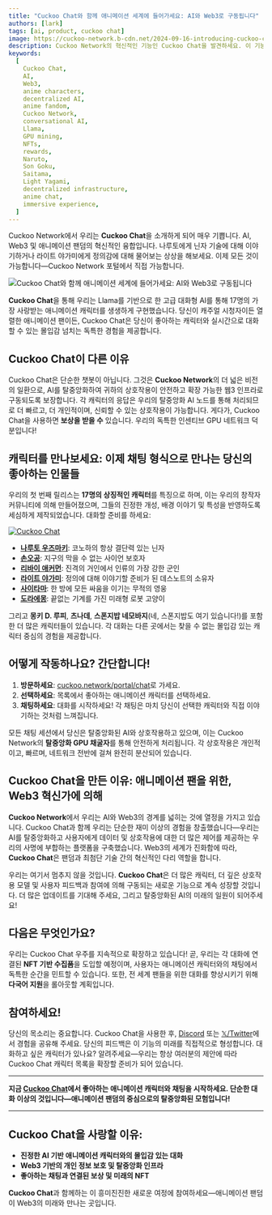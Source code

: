 ```yaml
---
title: "Cuckoo Chat와 함께 애니메이션 세계에 들어가세요: AI와 Web3로 구동됩니다"
authors: [lark]
tags: [ai, product, cuckoo chat]
image: https://cuckoo-network.b-cdn.net/2024-09-16-introducing-cuckoo-chat-converse-with-your-favorite-anime-characters.webp
description: Cuckoo Network의 혁신적인 기능인 Cuckoo Chat을 발견하세요. 이 기능은 17명의 상징적인 애니메이션 캐릭터와 실시간 대화를 나눌 수 있게 해줍니다. 최첨단 AI와 Web3 기술을 활용하여, Cuckoo Chat은 전 세계 애니메이션 팬들에게 진정하고 몰입감 있는 경험을 제공합니다. 지금 바로 cuckoo.network/portal/chat에서 채팅을 시작하세요!
keywords:
  [
    Cuckoo Chat,
    AI,
    Web3,
    anime characters,
    decentralized AI,
    anime fandom,
    Cuckoo Network,
    conversational AI,
    Llama,
    GPU mining,
    NFTs,
    rewards,
    Naruto,
    Son Goku,
    Saitama,
    Light Yagami,
    decentralized infrastructure,
    anime chat,
    immersive experience,
  ]
---
```


Cuckoo Network에서 우리는 **Cuckoo Chat**을 소개하게 되어 매우 기쁩니다. AI, Web3 및 애니메이션 팬덤의 혁신적인 융합입니다. 나루토에게 닌자 기술에 대해 이야기하거나 라이트 야가미에게 정의감에 대해 물어보는 상상을 해보세요. 이제 모든 것이 가능합니다—Cuckoo Network 포털에서 직접 가능합니다.

![Cuckoo Chat와 함께 애니메이션 세계에 들어가세요: AI와 Web3로 구동됩니다](https://cuckoo-network.b-cdn.net/2024-09-16-introducing-cuckoo-chat-converse-with-your-favorite-anime-characters.webp "Cuckoo Chat와 함께 애니메이션 세계에 들어가세요: AI와 Web3로 구동됩니다")

**Cuckoo Chat**을 통해 우리는 Llama를 기반으로 한 고급 대화형 AI를 통해 17명의 가장 사랑받는 애니메이션 캐릭터를 생생하게 구현했습니다. 당신이 캐주얼 시청자이든 열렬한 애니메이션 팬이든, Cuckoo Chat은 당신이 좋아하는 캐릭터와 실시간으로 대화할 수 있는 몰입감 넘치는 독특한 경험을 제공합니다.

## **Cuckoo Chat이 다른 이유**

Cuckoo Chat은 단순한 챗봇이 아닙니다. 그것은 **Cuckoo Network**의 더 넓은 비전의 일환으로, AI를 탈중앙화하여 귀하의 상호작용이 안전하고 확장 가능한 웹3 인프라로 구동되도록 보장합니다. 각 캐릭터의 응답은 우리의 탈중앙화 AI 노드를 통해 처리되므로 더 빠르고, 더 개인적이며, 신뢰할 수 있는 상호작용이 가능합니다. 게다가, Cuckoo Chat을 사용하면 **보상을 받을 수** 있습니다. 우리의 독특한 인센티브 GPU 네트워크 덕분입니다!

## **캐릭터를 만나보세요: 이제 채팅 형식으로 만나는 당신의 좋아하는 인물들**

우리의 첫 번째 릴리스는 **17명의 상징적인 캐릭터**를 특징으로 하며, 이는 우리의 창작자 커뮤니티에 의해 만들어졌으며, 그들의 진정한 개성, 배경 이야기 및 특성을 반영하도록 세심하게 제작되었습니다. 대화할 준비를 하세요:

[![Cuckoo Chat](https://cuckoo-network.b-cdn.net/cuckoo-chat-preview.webp "Cuckoo Chat")](https://cuckoo.network/portal/chat)

- **[나루토 우즈마키](https://cuckoo.network/portal/chat/naruto)**: 코노하의 항상 결단력 있는 닌자
- **[손오공](https://cuckoo.network/portal/chat/goku)**: 지구의 막을 수 없는 사이언 보호자
- **[리바이 애커먼](https://cuckoo.network/portal/chat/levi)**: 진격의 거인에서 인류의 가장 강한 군인
- **[라이트 야가미](https://cuckoo.network/portal/chat/light)**: 정의에 대해 이야기할 준비가 된 데스노트의 소유자
- **[사이타마](https://cuckoo.network/portal/chat/saitama)**: 한 방에 모든 싸움을 이기는 무적의 영웅
- **[도라에몽](https://cuckoo.network/portal/chat/doraemon)**: 끝없는 기계를 가진 미래형 로봇 고양이

그리고 **몽키 D. 루피**, **츠나데**, **스폰지밥 네모바지**(네, 스폰지밥도 여기 있습니다!)를 포함한 더 많은 캐릭터들이 있습니다. 각 대화는 다른 곳에서는 찾을 수 없는 몰입감 있는 캐릭터 중심의 경험을 제공합니다.

## **어떻게 작동하나요? 간단합니다!**

1. **방문하세요**: [cuckoo.network/portal/chat](https://cuckoo.network/portal/chat)로 가세요.
2. **선택하세요**: 목록에서 좋아하는 애니메이션 캐릭터를 선택하세요.
3. **채팅하세요**: 대화를 시작하세요! 각 채팅은 마치 당신이 선택한 캐릭터와 직접 이야기하는 것처럼 느껴집니다.

모든 채팅 세션에서 당신은 탈중앙화된 AI와 상호작용하고 있으며, 이는 Cuckoo Network의 **탈중앙화 GPU 채굴자**를 통해 안전하게 처리됩니다. 각 상호작용은 개인적이고, 빠르며, 네트워크 전반에 걸쳐 완전히 분산되어 있습니다.

## **Cuckoo Chat을 만든 이유: 애니메이션 팬을 위한, Web3 혁신가에 의해**

**Cuckoo Network**에서 우리는 AI와 Web3의 경계를 넓히는 것에 열정을 가지고 있습니다. Cuckoo Chat과 함께 우리는 단순한 재미 이상의 경험을 창출했습니다—우리는 AI를 탈중앙화하고 사용자에게 데이터 및 상호작용에 대한 더 많은 제어를 제공하는 우리의 사명에 부합하는 플랫폼을 구축했습니다. Web3의 세계가 진화함에 따라, **Cuckoo Chat**은 팬덤과 최첨단 기술 간의 혁신적인 다리 역할을 합니다.

우리는 여기서 멈추지 않을 것입니다. **Cuckoo Chat**은 더 많은 캐릭터, 더 깊은 상호작용 모델 및 사용자 피드백과 참여에 의해 구동되는 새로운 기능으로 계속 성장할 것입니다. 더 많은 업데이트를 기대해 주세요, 그리고 탈중앙화된 AI의 미래의 일원이 되어주세요!

## **다음은 무엇인가요?**

우리는 Cuckoo Chat 우주를 지속적으로 확장하고 있습니다! 곧, 우리는 각 대화에 연결된 **NFT 기반 수집품**을 도입할 예정이며, 사용자는 애니메이션 캐릭터와의 채팅에서 독특한 순간을 민트할 수 있습니다. 또한, 전 세계 팬들을 위한 대화를 향상시키기 위해 **다국어 지원**을 롤아웃할 계획입니다.

## **참여하세요!**

당신의 목소리는 중요합니다. Cuckoo Chat을 사용한 후, [Discord](https://cuckoo.network/dc) 또는 [𝕏/Twitter](https://cuckoo.network/x)에서 경험을 공유해 주세요. 당신의 피드백은 이 기능의 미래를 직접적으로 형성합니다. 대화하고 싶은 캐릭터가 있나요? 알려주세요—우리는 항상 여러분의 제안에 따라 Cuckoo Chat 캐릭터 목록을 확장할 준비가 되어 있습니다.

---

**지금 [Cuckoo Chat](https://cuckoo.network/portal/chat)에서 좋아하는 애니메이션 캐릭터와 채팅을 시작하세요. 단순한 대화 이상의 것입니다—애니메이션 팬덤의 중심으로의 탈중앙화된 모험입니다!**

---

## **Cuckoo Chat을 사랑할 이유:**

- **진정한 AI 기반 애니메이션 캐릭터와의 몰입감 있는 대화**
- **Web3 기반의 개인 정보 보호 및 탈중앙화 인프라**
- **좋아하는 채팅과 연결된 보상 및 미래의 NFT**

**Cuckoo Chat**과 함께하는 이 흥미진진한 새로운 여정에 참여하세요—애니메이션 팬덤이 Web3의 미래와 만나는 곳입니다.
